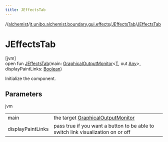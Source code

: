 ```yaml
---
title: JEffectsTab
---
```

//[alchemist](../../../index.html)/[it.unibo.alchemist.boundary.gui.effects](../index.html)/[JEffectsTab](index.html)/[JEffectsTab](-j-effects-tab.html)



# JEffectsTab



[jvm]\
open fun [JEffectsTab](-j-effects-tab.html)(main: [GraphicalOutputMonitor](../../it.unibo.alchemist.boundary.interfaces/-graphical-output-monitor/index.html)<[T](../-function-drawer/draw-function.html), out [Any](https://kotlinlang.org/api/latest/jvm/stdlib/kotlin/-any/index.html)>, displayPaintLinks: [Boolean](https://kotlinlang.org/api/latest/jvm/stdlib/kotlin/-boolean/index.html))



Initialize the component.



## Parameters


jvm

| | |
|---|---|
| main | the target [GraphicalOutputMonitor](../../it.unibo.alchemist.boundary.interfaces/-graphical-output-monitor/index.html) |
| displayPaintLinks | pass true if you want a button to be able to switch link visualization on or off |




